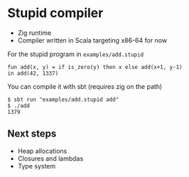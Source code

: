 # Stupid compiler

- Zig runtime
- Compiler written in Scala targeting x86-64 for now


For the stupid program in `examples/add.stupid`
```
fun add(x, y) = if is_zero(y) then x else add(x+1, y-1)
in add(42, 1337)
```

You can compile it with sbt (requires zig on the path)

```
$ sbt run "examples/add.stupid add"
$ ./add
1379
```

## Next steps
- Heap allocations
- Closures and lambdas
- Type system

